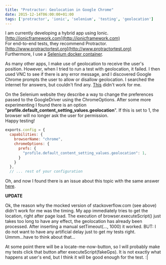 ```yaml
---
title: "Protractor: Geolocation in Google Chrome"
date: 2015-12-14T06:00:00+01:00
tags: ['protractor', 'ionic', 'selenium', 'testing', 'geolocation']
---
```

I am currently developing a hybrid app using Ionic.
[http://ionicframework.com](http://ionicframework.com)  
For end-to-end tests, they recommend Protractor. [http://www.protractortest.org](http://www.protractortest.org)  
Furthermore, I use a [Selenium docker container](https://github.com/SeleniumHQ/docker-selenium).

As many other apps, I make use of geolocation to receive the user's position.
However, when I tried to run a test with geolocation, it failed. I then used VNC to see if there is any error message, and I discovered Google Chrome prompts the user to allow or disallow geolocation. I searched the internet for answers, but couldn't find any. [This](http://stackoverflow.com/questions/23431059/how-to-mock-call-to-navigator-geolocation-in-protractor-tests) didn't work for me.

On the Selenium website they describe a way to change the preferences passed to the GoogleDriver using the ChromeOptions. After some more experimenting I found there is an option "**profile.default_content_setting_values.geolocation**". If this is set to 1, the browser will no longer ask the user for permission.  
Happy testing!

```js {data-filename=protractor.conf.js}
exports.config = {
  capabilities: {
    browserName: "chrome",
    chromeOptions: {
      prefs: {
        "profile.default_content_setting_values.geolocation": 1,
      }
    }
  },
  // ... rest of your configuration
```

Oh, and now I found there is an issue about this topic with the same answer [here](https://github.com/angular/protractor/issues/2626).

**UPDATE**

Ok, the reason why the mocked version of stackoverflow.com (see above) didn't work for me was the timing. My app immediately tries to get the location, right after page load. The execution of browser.executeScript() just takes too long to have any effect, the geolocation has already been processed. After inserting a manual setTimeout(..., 1000) it worked. BUT: I do not want to have any artificial delay just to get my tests right. Ummm...have to think about that...

At some point there will be a locate-me-now-button, so I will probably make my tests click that button after executeScript(fakeGps). It is not exactly what happens at user's end, but I think it will be good enough for the test. :|
